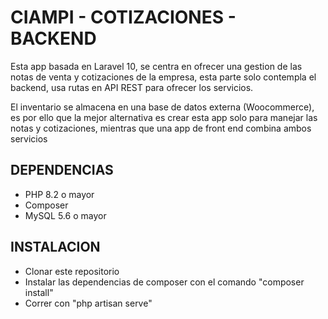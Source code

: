 # CIAMPI - COTIZACIONES - BACKEND

Esta app basada en Laravel 10, se centra en ofrecer una gestion de las notas de venta y cotizaciones de la empresa, esta parte solo contempla el backend, usa rutas en API REST para ofrecer los servicios.

El inventario se almacena en una base de datos externa (Woocommerce), es por ello que la mejor alternativa es crear esta app solo para manejar las notas y cotizaciones, mientras que una app de front end combina ambos servicios

## DEPENDENCIAS

<ul>
    <li>PHP 8.2 o mayor</li>
    <li>Composer</li>
    <li>MySQL 5.6 o mayor</li>
</ul>

## INSTALACION

<ul>
    <li>Clonar este repositorio</li>
    <li>Instalar las dependencias de composer con el comando "composer install"</li>
    <li>Correr con "php artisan serve"</li>
</ul>